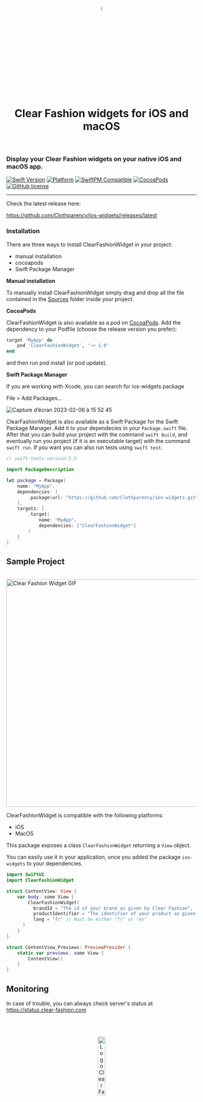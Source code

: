 <br />
<p align="center">
  <img 
      style="margin: auto; width: 5%;"
      src="https://user-images.githubusercontent.com/2159699/215896047-e6eb3ca0-b2d1-40b3-8034-c26913033008.svg" 
      alt="Logo Clear Fashion">
  </img>
</p>
<br />

<h1 align="center">Clear Fashion widgets for iOS and macOS</h1>

<br />

### Display your Clear Fashion widgets on your native iOS and macOS app.

[![Swift Version](https://img.shields.io/endpoint?url=https%3A%2F%2Fswiftpackageindex.com%2Fapi%2Fpackages%2FClothparency%2Fios-widgets%2Fbadge%3Ftype%3Dswift-versions)](https://swiftpackageindex.com/Clothparency/ios-widgets)
[![Platform](https://img.shields.io/endpoint?url=https%3A%2F%2Fswiftpackageindex.com%2Fapi%2Fpackages%2FClothparency%2Fios-widgets%2Fbadge%3Ftype%3Dplatforms)](https://swiftpackageindex.com/Clothparency/ios-widgets)
[![SwiftPM Compatible](https://img.shields.io/badge/SwiftPM-Compatible-brightgreen.svg)](https://swift.org/package-manager/)
[![CocoaPods](https://img.shields.io/badge/cocoapods-supported-blueviolet)](https://cocoapods.org/pods/ClearFashionWidget)
[![GitHub license](https://img.shields.io/badge/license-MIT-blue.svg)](https://raw.githubusercontent.com/Clothparency/ios-widgets/main/LICENSE.md)

---

Check the latest release here:

https://github.com/Clothparency/ios-widgets/releases/latest

### Installation

There are three ways to install ClearFashionWidget in your project:

- manual installation
- cocoapods
- Swift Package Manager

**Manual installation**

To manually install ClearFashionWidget simply drag and drop all the file contained in the [Sources](https://github.com/Clothparency/ios-widgets/tree/main/Sources/ClearFashionWidget)
folder inside your project.

**CocoaPods**

ClearFashionWidget is also available as a pod on [CocoaPods](https://cocoapods.org/pods/ClearFashionWidget "ClearFashionWidget cocoapods").
Add the dependency to your Podfile (choose the release version you prefer):

```ruby
target 'MyApp' do
	pod 'ClearFashionWidget', '~> 1.0'
end
```

and then run pod install (or pod update).

**Swift Package Manager**

If you are working with Xcode, you can search for ios-widgets package

File > Add Packages…

![Capture d’écran 2023-02-06 à 15 52 45](https://user-images.githubusercontent.com/6204865/217008100-ee147f55-9bfb-48f7-bb0f-f31d8ed0a923.png)

ClearFashionWidget is also available as a Swift Package for the Swift Package Manager. Add it to your dependecies in your `Package.swift` file.
After that you can build your project with the command `swift build`, and eventually run you project (if it is an executable target) with the command `swift run`.
If you want you can also run tests using `swift test`.

```swift
// swift-tools-version:5.5

import PackageDescription

let package = Package(
    name: "MyApp",
    dependencies: [
        .package(url: "https://github.com/Clothparency/ios-widgets.git", from: "1.0.0")
    ],
    targets: [
        .target(
            name: "MyApp",
            dependencies: ["ClearFashionWidget"]
        )
    ]
)
```

## Sample Project

<br />
<img 
	style="margin: auto; height: 600px"
	src="https://user-images.githubusercontent.com/6204865/217008831-f702f4be-98ce-4606-87e8-dce01e22a84f.gif" 
	alt="Clear Fashion Widget GIF">
</img>
<br />

ClearFashionWidget is compatible with the following platforms:

- iOS
- MacOS

This package exposes a class `ClearFashionWidget` returning a `View` object.

You can easily use it in your application, once you added the package `ios-widgets` to your dependencies.

```swift
import SwiftUI
import ClearFashionWidget

struct ContentView: View {
    var body: some View {
        ClearFashionWidget(
          brandId = "The id of your brand as given by Clear Fashion",
          productIdentifier = "The identifier of your product as given by Clear Fashion",
          lang = "fr" // Must be either "fr" or "en"
      )
    }
}

struct ContentView_Previews: PreviewProvider {
    static var previews: some View {
        ContentView()
    }
}
```

## Monitoring

In case of trouble, you can always check server's status at https://status.clear-fashion.com

<br />
<br />
<p align="center">
  <img 
      style="margin: auto; width: 20%;"
      src="https://user-images.githubusercontent.com/2159699/215894277-8251062e-b339-4bf6-a958-42e792059ba3.svg" 
      alt="Logo Clear Fashion">
  </img>
</p>
